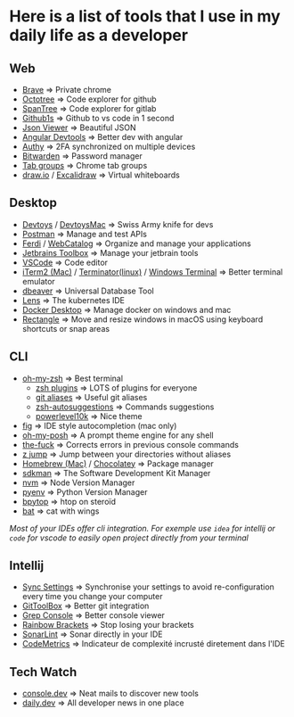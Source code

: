 # Here is a list of tools that I use in my daily life as a developer

## Web

* [Brave](https://brave.com/) => Private chrome
* [Octotree](https://www.octotree.io/) => Code explorer for github
* [SpanTree](https://github.com/tavyandy97/span-tree) => Code explorer for gitlab
* [Github1s](https://github.com/conwnet/github1s) => Github to vs code in 1 second
* [Json Viewer](https://chrome.google.com/webstore/detail/json-viewer/gbmdgpbipfallnflgajpaliibnhdgobh?hl=fr) => Beautiful JSON
* [Angular Devtools](https://angular.io/guide/devtools) => Better dev with angular
* [Authy](https://authy.com/) => 2FA synchronized on multiple devices
* [Bitwarden](https://bitwarden.com/) => Password manager
* [Tab groups](https://www.google.com/chrome/tips/) => Chrome tab groups
* [draw.io](https://app.diagrams.net/) / [Excalidraw](https://excalidraw.com/) => Virtual whiteboards

## Desktop

* [Devtoys](https://github.com/veler/DevToys) / [DevtoysMac](https://github.com/ObuchiYuki/DevToysMac) => Swiss Army knife for devs
* [Postman](https://www.postman.com/) => Manage and test APIs
* [Ferdi](https://github.com/getferdi/ferdi) / [WebCatalog](https://webcatalog.io/webcatalog/) => Organize and manage your applications
* [Jetbrains Toolbox](https://www.jetbrains.com/toolbox-app/) => Manage your jetbrain tools
* [VSCode](https://code.visualstudio.com/) => Code editor
* [iTerm2 (Mac)](https://iterm2.com/) / [Terminator(linux)](https://doc.ubuntu-fr.org/terminator) / [Windows Terminal](https://www.microsoft.com/fr-fr/p/windows-terminal/9n0dx20hk701?activetab=pivot:overviewtab) => Better terminal emulator
* [dbeaver](https://dbeaver.io/) => Universal Database Tool
* [Lens](https://k8slens.dev/) => The kubernetes IDE
* [Docker Desktop](https://www.docker.com/products/docker-desktop) => Manage docker on windows and mac
* [Rectangle](https://rectangleapp.com/) => Move and resize windows in macOS using keyboard shortcuts or snap areas

## CLI

* [oh-my-zsh](https://ohmyz.sh/) => Best terminal
    * [zsh plugins](https://github.com/ohmyzsh/ohmyzsh/wiki/Plugins) => LOTS of plugins for everyone
    * [git aliases](https://github.com/ohmyzsh/ohmyzsh/tree/master/plugins/git) => Useful git aliases
    * [zsh-autosuggestions](https://github.com/zsh-users/zsh-autosuggestions) => Commands suggestions
    * [powerlevel10k](https://github.com/romkatv/powerlevel10k) => Nice theme
* [fig](https://fig.io/) => IDE style autocompletion (mac only)
* [oh-my-posh](https://ohmyposh.dev/) => A prompt theme engine for any shell
* [the-fuck](https://github.com/nvbn/thefuck) => Corrects errors in previous console commands
* [z jump](https://github.com/rupa/z) => Jump between your directories without aliases
* [Homebrew (Mac)](https://brew.sh/index_fr) / [Chocolatey](https://chocolatey.org/) => Package manager
* [sdkman](https://sdkman.io/) => The Software Development Kit Manager
* [nvm](https://github.com/nvm-sh/nvm) => Node Version Manager
* [pyenv](https://github.com/pyenv/pyenv) => Python Version Manager
* [bpytop](https://github.com/aristocratos/bpytop) => htop on steroïd
* [bat](https://github.com/sharkdp/bat) => cat with wings

*Most of your IDEs offer cli integration. For exemple use `idea` for intellij or `code` for vscode to easily open project directly from your terminal*

## Intellij

* [Sync Settings](https://www.jetbrains.com/help/idea/sharing-your-ide-settings.html#IDE_settings_sync) => Synchronise your settings to avoid re-configuration every time you change your computer
* [GitToolBox](https://plugins.jetbrains.com/plugin/7499-gittoolbox) => Better git integration
* [Grep Console](https://plugins.jetbrains.com/plugin/7125-grep-console) => Better console viewer
* [Rainbow Brackets](https://plugins.jetbrains.com/plugin/10080-rainbow-brackets) => Stop losing your brackets
* [SonarLint](https://plugins.jetbrains.com/plugin/7973-sonarlint) => Sonar directly in your IDE
* [CodeMetrics](https://plugins.jetbrains.com/plugin/12159-codemetrics) => Indicateur de complexité incrusté diretement dans l'IDE

## Tech Watch

* [console.dev](https://console.dev/) => Neat mails to discover new tools
* [daily.dev](https://daily.dev/) => All developer news in one place
